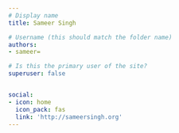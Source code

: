 ```yaml
---
# Display name
title: Sameer Singh

# Username (this should match the folder name)
authors:
- sameer=

# Is this the primary user of the site?
superuser: false


social:
- icon: home
  icon_pack: fas
  link: 'http://sameersingh.org'
---
```

